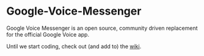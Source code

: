 Google-Voice-Messenger
======================

Google Voice Messenger is an open source, community driven replacement for the official Google Voice app.

Until we start coding, check out (and add to) the [wiki](https://github.com/stuartjmoore/Google-Voice-Messenger/wiki).